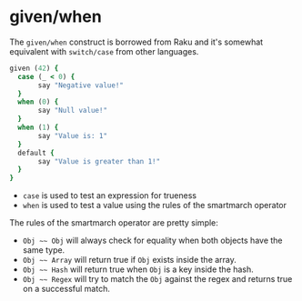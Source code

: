# given/when

The `given/when` construct is borrowed from Raku and it's somewhat equivalent with `switch/case` from other languages.

```ruby
given (42) {
  case (_ < 0) {
       say "Negative value!"
  }
  when (0) {
       say "Null value!"
  }
  when (1) {
       say "Value is: 1"
  }
  default {
       say "Value is greater than 1!"
  }
}
```

- `case` is used to test an expression for trueness
- `when` is used to test a value using the rules of the smartmarch operator

The rules of the smartmarch operator are pretty simple:

- `Obj ~~ Obj` will always check for equality when both objects have the same type.
- `Obj ~~ Array` will return true if `Obj` exists inside the array.
- `Obj ~~ Hash` will return true when `Obj` is a key inside the hash.
- `Obj ~~ Regex` will try to match the `Obj` against the regex and returns true on a successful match.
